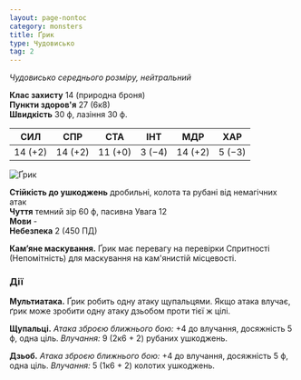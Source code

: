 ```yaml
---
layout: page-nontoc
category: monsters
title: Ґрик
type: Чудовисько
tag: 2
---
```


_Чудовисько середнього розміру, нейтральний_

**Клас захисту** 14 (природна броня)    
**Пункти здоров'я** 27 (6к8)    
**Швидкість** 30 ф, лазіння 30 ф.

| СИЛ     | СПР     | СТА     | ІНТ    | МДР     | ХАР    |
| ------- | ------- | ------- | ------ | ------- | ------ |
| 14 (+2) | 14 (+2) | 11 (+0) | 3 (−4) | 14 (+2) | 5 (−3) |

![Ґрик](https://www.dndbeyond.com/avatars/thumbnails/30784/267/1000/1000/638062035101336042.png)

**Стійкість до ушкоджень** дробильні, колота та рубані від немагічних атак    
**Чуття** темний зір 60 ф, пасивна Увага 12     
**Мови** -    
**Небезпека** 2 (450 ПД)

**Кам’яне маскування.** Ґрик має перевагу на перевірки Спритності (Непомітність) для маскування на кам'янистій місцевості.

### Дії
**Мультиатака.** Ґрик робить одну атаку щупальцями. Якщо атака влучає, ґрик може зробити одну атаку дзьобом проти тієї ж цілі.    

**Щупальці.** _Атака зброєю ближнього бою:_ +4 до влучання, досяжність 5 ф, одна ціль. _Влучання:_ 9 (2к6 + 2) рубаних ушкоджень.    

**Дзьоб.** _Атака зброєю ближнього бою:_ +4 до влучання, досяжність 5 ф, одна ціль. _Влучання:_ 5 (1к6 + 2) колотих ушкоджень.
